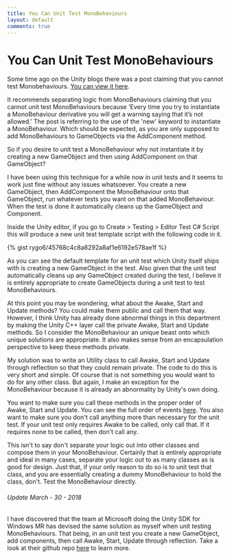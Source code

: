 ```yaml
---
title: You Can Unit Test MonoBehaviours
layout: default
comments: true
---
```


# You Can Unit Test MonoBehaviours

Some time ago on the Unity blogs there was a post claiming that you cannot test Monobehaviours. [You can view it here](https://blogs.unity3d.com/2014/06/03/unit-testing-part-2-unit-testing-monobehaviours/).

It recommends separating logic from MonoBehaviours claiming that you cannot unit test MonoBehaviours because 'Every time you try to instantiate a MonoBehaviour derivative you will get a warning saying that it’s not allowed.' The post is referring to the use of the 'new' keyword to instantiate a MonoBehaviour. Which should be expected, as you are only supposed to add MonoBehaviours to GameObjects via the AddComponent method.

So if you desire to unit test a MonoBehaviour why not instantiate it by creating a new GameObject and then using AddComponent on that GameObject?

I have been using this technique for a while now in unit tests and it seems to work just fine without any issues whatsoever. You create a new GameObject, then AddComponent the MonoBehaviour onto that GameObject, run whatever tests you want on that added MonoBehaviour. When the test is done it automatically cleans up the GameObject and Component.

Inside the Unity editor, if you go to Create > Testing > Editor Test C# Script this will produce a new unit test template script with the following code in it.

{% gist rygo6/45768c4c8a8292a8af1e6192e578ae1f %}

As you can see the default template for an unit test which Unity itself ships with is creating a new GameObject in the test. Also given that the unit test automatically cleans up any GameObject created during the test, I believe it is entirely appropriate to create GameObjects during a unit test to test MonoBehaviours.

At this point you may be wondering, what about the Awake, Start and Update methods? You could make them public and call them that way. However, I think Unity has already done abnormal things in this department by making the Unity C++ layer call the private Awake, Start and Update methods. So I consider the MonoBehaviour an unique beast onto which unique solutions are appropriate. It also makes sense from an encapsulation perspective to keep these methods private.

My solution was to write an Utility class to call Awake, Start and Update through reflection so that they could remain private. The code to do this is very short and simple. Of course that is not something you would want to do for any other class. But again, I make an exception for the MonoBehaviour because it is already an abnormality by Unity's own doing.

You want to make sure you call these methods in the proper order of Awake, Start and Update. You can see the full order of events [here](https://docs.unity3d.com/Manual/ExecutionOrder.html). You also want to make sure you don't call anything more than necessary for the unit test. If your unit test only requires Awake to be called, only call that. If it requires none to be called, then don't call any.

This isn't to say don't separate your logic out into other classes and compose them in your MonoBehaviour. Certainly that is entirely appropriate and ideal in many cases, separate your logic out to as many classes as is good for design. Just that, if your only reason to do so is to unit test that class, and you are essentially creating a dummy MonoBehaviour to hold the class, don't. Test the MonoBehaviour directly.

###### *Update March - 30 - 2018*

I have discovered that the team at Microsoft doing the Unity SDK for Windows MR has devised the same solution as myself when unit testing MonoBehaviours. That being, in an unit test you create a new GameObject, add components, then call Awake, Start, Update through reflection. Take a look at their github repo [here](https://github.com/Microsoft/MixedRealityToolkit-Unity/tree/master/Assets/HoloToolkit-UnitTests) to learn more.
